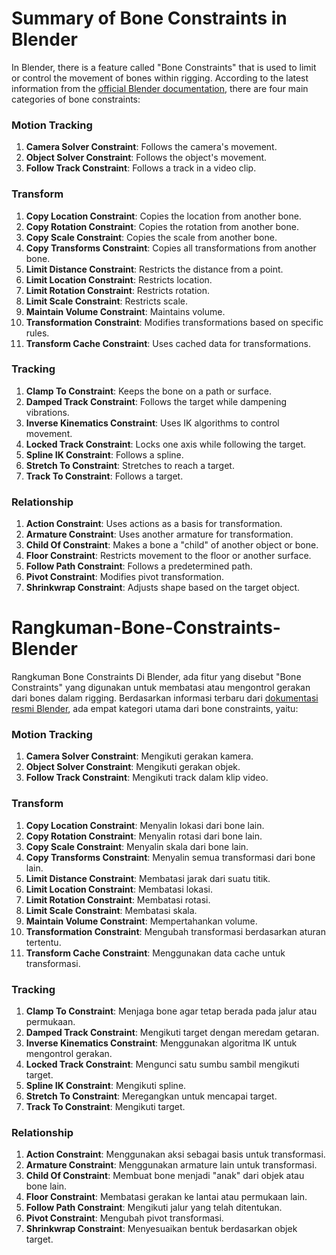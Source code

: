 # Summary of Bone Constraints in Blender
In Blender, there is a feature called "Bone Constraints" that is used to limit or control the movement of bones within rigging. According to the latest information from the [official Blender documentation](https://docs.blender.org/manual/en/latest/animation/constraints/index.html), there are four main categories of bone constraints:

### Motion Tracking
1. **Camera Solver Constraint**: Follows the camera's movement.
2. **Object Solver Constraint**: Follows the object's movement.
3. **Follow Track Constraint**: Follows a track in a video clip.

### Transform
1. **Copy Location Constraint**: Copies the location from another bone.
2. **Copy Rotation Constraint**: Copies the rotation from another bone.
3. **Copy Scale Constraint**: Copies the scale from another bone.
4. **Copy Transforms Constraint**: Copies all transformations from another bone.
5. **Limit Distance Constraint**: Restricts the distance from a point.
6. **Limit Location Constraint**: Restricts location.
7. **Limit Rotation Constraint**: Restricts rotation.
8. **Limit Scale Constraint**: Restricts scale.
9. **Maintain Volume Constraint**: Maintains volume.
10. **Transformation Constraint**: Modifies transformations based on specific rules.
11. **Transform Cache Constraint**: Uses cached data for transformations.

### Tracking
1. **Clamp To Constraint**: Keeps the bone on a path or surface.
2. **Damped Track Constraint**: Follows the target while dampening vibrations.
3. **Inverse Kinematics Constraint**: Uses IK algorithms to control movement.
4. **Locked Track Constraint**: Locks one axis while following the target.
5. **Spline IK Constraint**: Follows a spline.
6. **Stretch To Constraint**: Stretches to reach a target.
7. **Track To Constraint**: Follows a target.

### Relationship
1. **Action Constraint**: Uses actions as a basis for transformation.
2. **Armature Constraint**: Uses another armature for transformation.
3. **Child Of Constraint**: Makes a bone a "child" of another object or bone.
4. **Floor Constraint**: Restricts movement to the floor or another surface.
5. **Follow Path Constraint**: Follows a predetermined path.
6. **Pivot Constraint**: Modifies pivot transformation.
7. **Shrinkwrap Constraint**: Adjusts shape based on the target object.


# Rangkuman-Bone-Constraints-Blender
Rangkuman Bone Constraints
Di Blender, ada fitur yang disebut "Bone Constraints" yang digunakan untuk membatasi atau mengontrol gerakan dari bones dalam rigging. Berdasarkan informasi terbaru dari [dokumentasi resmi Blender](https://docs.blender.org/manual/en/latest/animation/constraints/index.html), ada empat kategori utama dari bone constraints, yaitu:

### Motion Tracking
1. **Camera Solver Constraint**: Mengikuti gerakan kamera.
2. **Object Solver Constraint**: Mengikuti gerakan objek.
3. **Follow Track Constraint**: Mengikuti track dalam klip video.

### Transform
1. **Copy Location Constraint**: Menyalin lokasi dari bone lain.
2. **Copy Rotation Constraint**: Menyalin rotasi dari bone lain.
3. **Copy Scale Constraint**: Menyalin skala dari bone lain.
4. **Copy Transforms Constraint**: Menyalin semua transformasi dari bone lain.
5. **Limit Distance Constraint**: Membatasi jarak dari suatu titik.
6. **Limit Location Constraint**: Membatasi lokasi.
7. **Limit Rotation Constraint**: Membatasi rotasi.
8. **Limit Scale Constraint**: Membatasi skala.
9. **Maintain Volume Constraint**: Mempertahankan volume.
10. **Transformation Constraint**: Mengubah transformasi berdasarkan aturan tertentu.
11. **Transform Cache Constraint**: Menggunakan data cache untuk transformasi.

### Tracking
1. **Clamp To Constraint**: Menjaga bone agar tetap berada pada jalur atau permukaan.
2. **Damped Track Constraint**: Mengikuti target dengan meredam getaran.
3. **Inverse Kinematics Constraint**: Menggunakan algoritma IK untuk mengontrol gerakan.
4. **Locked Track Constraint**: Mengunci satu sumbu sambil mengikuti target.
5. **Spline IK Constraint**: Mengikuti spline.
6. **Stretch To Constraint**: Meregangkan untuk mencapai target.
7. **Track To Constraint**: Mengikuti target.

### Relationship
1. **Action Constraint**: Menggunakan aksi sebagai basis untuk transformasi.
2. **Armature Constraint**: Menggunakan armature lain untuk transformasi.
3. **Child Of Constraint**: Membuat bone menjadi "anak" dari objek atau bone lain.
4. **Floor Constraint**: Membatasi gerakan ke lantai atau permukaan lain.
5. **Follow Path Constraint**: Mengikuti jalur yang telah ditentukan.
6. **Pivot Constraint**: Mengubah pivot transformasi.
7. **Shrinkwrap Constraint**: Menyesuaikan bentuk berdasarkan objek target.

